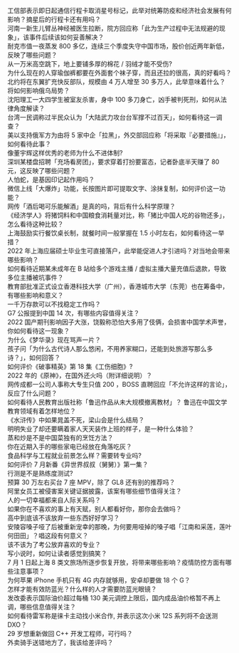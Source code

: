 工信部表示即日起通信行程卡取消星号标记，此举对统筹防疫和经济社会发展有何影响？摘星后的行程卡还有用吗？  
河南一新生儿臂丛神经被医生拉断，院方回应称「此为生产过程中无法规避的现象」，该事件后续该如何妥善解决？  
耐克市值一夜蒸发 800 多亿，连续三个季度失守中国市场，股价创近两年新低，反映了哪些问题？  
从一万米高空跳下，地上要铺多厚的棉花 / 羽绒才能不受伤?  
为什么现在的人穿瑜伽裤都要在外面套个袜子穿，而且还拉的很高，真的好看吗？  
北约将在东翼扩充快反部队，规模由 4 万人增至 30 多万人，此举意味着什么？将如何影响俄乌局势？  
沈阳理工一大四学生被室友杀害，身中 100 多刀身亡，凶手被判死刑，如何从法律角度解读？  
台湾一民调称过半民众认为「大陆武力攻台台军撑不过百天」，如何看待这一调查？  
美以支持俄军方为由将 5 家中企「拉黑」，外交部回应称「将采取『必要措施』」，如何看待此事？  
像董宇辉这样优秀的老师为什么不进体制?  
深圳某楼盘招聘「充场看房团」，要求穿着打扮要富态，记者卧底半天赚了 80 元，这反映了哪些问题？  
人怕蛇，是基因印记起作用吗？  
微信上线「大爆炸」功能，长按图片即可提取文字、涂抹复制，如何评价这一功能？  
网传「酒后喝可乐能解酒」是真的吗，背后有什么科学原理？  
《经济学人》将猪饲料和中国粮食消耗量对比，称「猪比中国人吃的谷物还多」，怎么看待这种比较？  
上海鼓励实行餐饮桌长制，就餐时间一般掌握在 1.5 小时左右，如何看待这一举措？  
2022 年上海应届硕士毕业生可直接落户，此举能促进人才引进吗？对当地会带来哪些影响？  
如何看待近期某未成年在 B 站给多个游戏主播 / 虚拟主播大量充值后退款，导致多位主播被坑事件？  
教育部批准正式设立香港科技大学（广州），香港城市大学（东莞）也在筹备中，有哪些影响和意义？  
一千万存款可以不找稳定工作吗？  
G7 公报提到中国 14 次，有哪些内容值得关注？  
2022 国产期刊影响因子大涨，饶毅称恐怕大多用了伎俩，会损害中国学术声誉，你如何看待这一现象？  
为什么《梦华录》现在骂声一片？  
孩子问「为什么古代诗人那么悠闲，不用养家糊口，还能到处旅游写那么多诗？」，如何回答？  
如何评价《破事精英》第 18 集《工伤细胞》?  
2022 年的《原神》，在国外还火吗（附详细说明）？  
网传成都一公司人事称大专生只值 200 ，BOSS 直聘回应「不允许这样的言论」，反应了什么问题？  
如何看待人民教育出版社称「鲁迅作品从未大规模撤离教材」？ 鲁迅在中国文学教育领域有着怎样地位？  
《水浒传》中如果晁盖不死，梁山会是什么结局？  
明明失业了却还要瞒着家人天天装作上班的样子，是一种什么体验？  
蒸和炒是不是中国菜独有的烹饪方法？  
你在近期入手的哪些家电已经放在角落吃灰？  
食品科学与工程就业前景怎么样？需要转专业吗?  
如何评价 7 月新番《异世界叔叔（舅舅）》第一集？  
行测是不是熟练度测试?  
预算 30 万左右买台 7 座 MPV，除了 GL8 还有别的推荐吗？  
阿里女员工被侵害案关键证据披露，该案有哪些细节值得关注？  
人的一切幸福都来自人际关系吗？  
如果你在不喜欢的事上有天赋，别人都看好你，那你会去做吗？  
高中到底该不该放弃一些东西好好学习？  
安陵容嗓子哑了后被重新宠幸的那晚，为何要用哑掉的嗓子唱「江南和采莲，莲叶何田田」？唱这段有何意义？  
该不该为了考公放弃喜欢的专业？  
写小说时，如何让读者感觉到搞笑？  
7 月 1 日起上海 8 类文旅场所逐步恢复开放，将带来哪些影响？疫情防控方面有哪些注意事项？  
为何苹果  iPhone 手机只有 4G 内存就够用，安卓却要做 18 个 G？  
怎样才能有效防蓝光？什么样的人才需要防蓝光眼镜？  
发改委表示国际油价超过每桶 130 美元调控上限后，国内成品油价格暂不再上调，哪些信息值得关注？  
如何看待雷军称是徕卡主动找小米合作, 并表示这次小米 12S 系列将不会送测 DXO？  
29 岁想重新做回 C++ 开发工程师，可行吗？  
外卖骑手送错地方了，我该给差评吗？  
